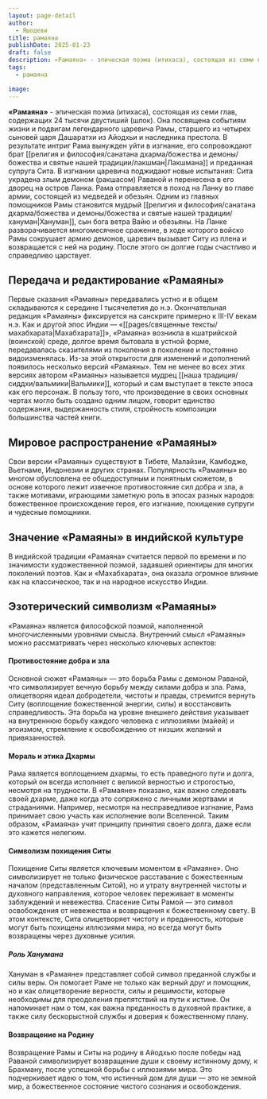 ```yaml
---
layout: page-detail
author:
  - Яшодеви
title: рамаяна
publishDate: 2025-01-23
draft: false
description: «Рамаяна» - эпическая поэма (итихаса), состоящая из семи глав, содержащих 24 тысячи двустиший (шлок). Она посвящена событиям жизни и подвигам легендарного царевича Рамы, старшего из четырех сыновей царя Дашаратхи из Айодхьи и наследника престола.
tags:
  - рамаяна

image: 
---
```

**«Рамаяна»** - эпическая поэма (итихаса), состоящая из семи глав, содержащих 24 тысячи двустиший (шлок). Она посвящена событиям жизни и подвигам легендарного царевича Рамы, старшего из четырех сыновей царя Дашаратхи из Айодхьи и наследника престола. В результате интриг Рама вынужден уйти в изгнание, его сопровождают брат [[религия и философия/санатана дхарма/божества и демоны/божества и святые нашей традиции/лакшман|Лакшмана]] и преданная супруга Сита. В изгнании царевича поджидают новые испытания: Сита украдена злым демоном (ракшасом) Раваной и перенесена в его дворец на остров Ланка. Рама отправляется в поход на Ланку во главе армии, состоящей из медведей и обезьян. Одним из главных помощников Рамы становится мудрый [[религия и философия/санатана дхарма/божества и демоны/божества и святые нашей традиции/хануман|Хануман]], сын бога ветра Вайю и обезьяны. На Ланке разворачивается многомесячное сражение, в ходе которого войско Рамы сокрушает армию демонов, царевич вызывает Ситу из плена и возвращается с ней на родину. После этого он долгие годы счастливо и справедливо царствует.

## Передача и редактирование «Рамаяны»
Первые сказания «Рамаяны» передавались устно и в общем складываются к середине I тысячелетия до н.э. Окончательная редакция «Рамаяны» фиксируется на санскрите примерно к III-IV векам н.э. Как и другой эпос Индии — «[[pages/священные тексты/махабхарата|Махабхарата]]», «Рамаяна» возникла в кшатрийской (воинской) среде, долгое время бытовала в устной форме, передавалась сказителями из поколения в поколение и постоянно видоизменялась. Из-за этой открытости для изменений и дополнений появилось несколько версий «Рамаяны». Тем не менее во всех этих версиях автором «Рамаяны» называется мудрец [[наша традиция/сиддхи/вальмики|Вальмики]], который и сам выступает в тексте эпоса как его персонаж. В пользу того, что произведение в своих основных чертах могло быть создано одним лицом, говорит единство содержания, выдержанность стиля, стройность композиции большинства частей книги.

## Мировое распространение «Рамаяны»
Свои версии «Рамаяны» существуют в Тибете, Малайзии, Камбодже, Вьетнаме, Индонезии и других странах. Популярность «Рамаяны» во многом обусловлена ее общедоступным и понятным сюжетом, в основе которого лежит извечное противостояние сил добра и зла, а также мотивами, играющими заметную роль в эпосах разных народов: божественное происхождение героя, его изгнание, похищение супруги и чудесные помощники.

## Значение «Рамаяны» в индийской культуре
В индийской традиции «Рамаяна» считается первой по времени и по значимости художественной поэмой, задавшей ориентиры для многих поколений поэтов. Как и «Махабхарата», она оказала огромное влияние как на классическое, так и на народное искусство Индии.

## Эзотерический символизм «Рамаяны»
«Рамаяна» является философской поэмой, наполненной многочисленными уровнями смысла. Внутренний смысл «Рамаяны» можно рассматривать через несколько ключевых аспектов:

#### Противостояние добра и зла
Основной сюжет «Рамаяны» — это борьба Рамы с демоном Раваной, что символизирует вечную борьбу между силами добра и зла. Рама, олицетворяя идеал добродетели, чистоты и правды, стремится вернуть Ситу (воплощение божественной энергии, силы) и восстановить справедливость. Эта борьба на уровне внешнего действия указывает на внутреннюю борьбу каждого человека с иллюзиями (майей) и эгоизмом, стремление к освобождению от низших желаний и привязанностей.

#### Мораль и этика Дхармы
Рама является воплощением дхармы, то есть праведного пути и долга, который он всегда исполняет с великой верностью и строгостью, несмотря на трудности. В «Рамаяне» показано, как важно следовать своей дхарме, даже когда это сопряжено с личными жертвами и страданиями. Например, несмотря на несправедливое изгнание, Рама принимает свою участь как исполнение воли Вселенной. Таким образом, «Рамаяна» учит принципу принятия своего долга, даже если это кажется нелегким.

#### Символизм похищения Ситы
Похищение Ситы является ключевым моментом в «Рамаяне». Оно символизирует не только физическое расставание с божественным началом (представленным Ситой), но и утрату внутренней чистоты и духовного направления, которое человек переживает в моменты заблуждений и невежества. Спасение Ситы Рамой — это символ освобождения от невежества и возвращения к божественному свету. В этом контексте, Сита олицетворяет чистоту и преданность, которые могут быть похищены иллюзиями мира, но всегда могут быть возвращены через духовные усилия.

#####  Роль Ханумана
Хануман в «Рамаяне» представляет собой символ преданной службы и силы веры. Он помогает Раме не только как верный друг и помощник, но и как олицетворение верности, силы и решимости, которые необходимы для преодоления препятствий на пути к истине. Он напоминает нам о том, как важна преданность в духовной практике, а также силу бескорыстной службы и доверия к божественному плану.

#### Возвращение на Родину
Возвращение Рамы и Ситы на родину в Айодхью после победы над Раваной символизирует возвращение души к своему истинному дому, к Брахману, после успешной борьбы с иллюзиями мира. Это подчеркивает идею о том, что истинный дом для души — это не земной мир, а божественное состояние чистого сознания и освобождения.